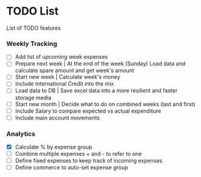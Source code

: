 # TODO List

List of TODO features

### Weekly Tracking

- [ ] Add list of upcoming week expenses
- [ ] Prepare next week | At the end of the week (Sunday) Load data and calculate spare amount and get week's amount
- [ ] Start new week | Calculate week's money
- [ ] Include International Credit into the mix
- [ ] Load data to DB | Save excel data into a more resilient and faster storage media
- [ ] Start new month | Decide what to do on combined weeks (last and first)
- [ ] Include Salary to compare expected vs actual expenditure
- [ ] Include main account movements

### Analytics

- [x] Calculate % by expense group
- [ ] Combine multiple expenses + and - to refer to one
- [ ] Define fixed expenses to keep track of incoming expenses
- [ ] Define commerce to auto-set expense group
